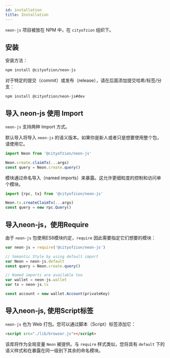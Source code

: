 ```yaml
---
id: installation
title: Installation
---
```


`neon-js` 项目被放在 NPM 中，在 `cityofzion` 组织下。

## 安装

安装方法：

```sh
npm install @cityofzion/neon-js
```

对于特定的提交（commit）或发布（release），请在后面添加提交哈希/标签/分支：

```sh
npm install @cityofzion/neon-js#dev
```

## 导入 neon-js 使用 Import

`neon-js` 支持两种 Import 方式。

默认导入将导入 `neon-js` 的语义版本。如果你是新人或者只是想要使用整个包，请使用它。

```js
import Neon from '@cityofzion/neon-js'

Neon.create.claimTx(...args)
const query = Neon.create.query()
```

模块通过命名导入（named imports）来暴露。这允许更细粒度的控制和访问单个模块。

```js
import {rpc, tx} from '@cityofzion/neon-js'

Neon.tx.createClaimTx(...args)
const query = new rpc.Query()
```

## 导入neon-js，使用Require

由于 `neon-js` 包使用ES6模块约定，`require` 因此需要指定它们想要的模块：

```js
var neon-js = require('@cityofzion/neon-js')

// Semantic Style by using default import
var Neon = neon-js.default
const query = Neon.create.query()

// Named imports are available too
var wallet = neon-js.wallet
var tx = neon-js.tx

const account = new wallet.Account(privateKey)
```

## 导入neon-js, 使用Script标签

`neon-js` 也为 Web 打包。您可以通过脚本（Script）标签添加它：

```html
<script src="./lib/browser.js"></script>
```

该库将作为全局变量 `Neon` 被提供。与 `require` 样式类似，您将具有 `default` 下的语义样式和在暴露在同一级别下其余的命名模块。
